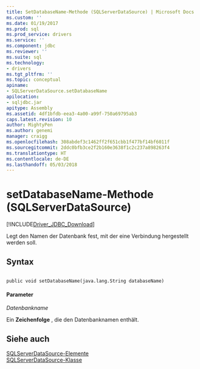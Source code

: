 ```yaml
---
title: SetDatabaseName-Methode (SQLServerDataSource) | Microsoft Docs
ms.custom: ''
ms.date: 01/19/2017
ms.prod: sql
ms.prod_service: drivers
ms.service: ''
ms.component: jdbc
ms.reviewer: ''
ms.suite: sql
ms.technology:
- drivers
ms.tgt_pltfrm: ''
ms.topic: conceptual
apiname:
- SQLServerDataSource.setDatabaseName
apilocation:
- sqljdbc.jar
apitype: Assembly
ms.assetid: 4df1bfdb-eea3-4a00-a99f-750a69795ab3
caps.latest.revision: 10
author: MightyPen
ms.author: genemi
manager: craigg
ms.openlocfilehash: 308abdef3c1462ff2f651cbb1f477bf14bf6011f
ms.sourcegitcommit: 2ddc0bfb3ce2f2b160e3638f1c2c237a898263f4
ms.translationtype: HT
ms.contentlocale: de-DE
ms.lasthandoff: 05/03/2018
---
```

# <a name="setdatabasename-method-sqlserverdatasource"></a>setDatabaseName-Methode (SQLServerDataSource)
[!INCLUDE[Driver_JDBC_Download](../../../includes/driver_jdbc_download.md)]

  Legt den Namen der Datenbank fest, mit der eine Verbindung hergestellt werden soll.  
  
## <a name="syntax"></a>Syntax  
  
```  
  
public void setDatabaseName(java.lang.String databaseName)  
```  
  
#### <a name="parameters"></a>Parameter  
 *Datenbankname*  
  
 Ein **Zeichenfolge** , die den Datenbanknamen enthält.  
  
## <a name="see-also"></a>Siehe auch  
 [SQLServerDataSource-Elemente](../../../connect/jdbc/reference/sqlserverdatasource-members.md)   
 [SQLServerDataSource-Klasse](../../../connect/jdbc/reference/sqlserverdatasource-class.md)  
  
  
